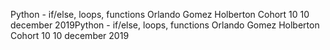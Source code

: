 Python - if/else, loops, functions
Orlando Gomez
Holberton Cohort 10
10 december 2019Python - if/else, loops, functions
Orlando Gomez
Holberton Cohort 10
10 december 2019
